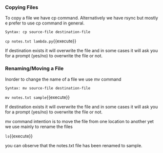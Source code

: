 ### Copying Files

To copy a file we have cp command. Alternatively we have rsync but mostly e prefer to use cp command in general.

`Syntax: cp source-file destination-file`

`cp notes.txt lambda.py`{{execute}}

If destination exists it will overwrite the file and in some cases it will ask you for a prompt (yes/no) to overwrite the file or not.

### Renaming/Moving a File

Inorder to change the name of a file we use mv command

`Syntax: mv source-file destination-file`

`mv notes.txt sample`{{execute}} 

If destination exists it will overwrite the file and in some cases it will ask you for a prompt (yes/no) to overwrite the file or not.

mv command intention is to move the file from one location to another yet we use mainly to rename the files

`ls`{{execute}} 

you can observe that the notes.txt file has been renamed to sample.

